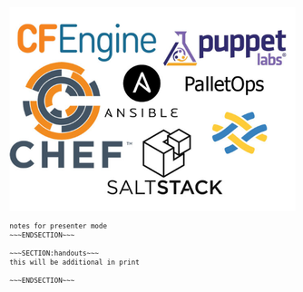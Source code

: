 <!SLIDE>

![Competative forces](../_images/CMs.jpg)

~~~SECTION:notes~~~
notes for presenter mode
~~~ENDSECTION~~~

~~~SECTION:handouts~~~
this will be additional in print

~~~ENDSECTION~~~

